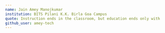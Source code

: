 ```yaml
---
name: Jain Amey Manojkumar
institution: BITS Pilani K.K. Birla Goa Campus
quote: Instruction ends in the classroom, but education ends only with life...
github_user: amey-tech
---
```

